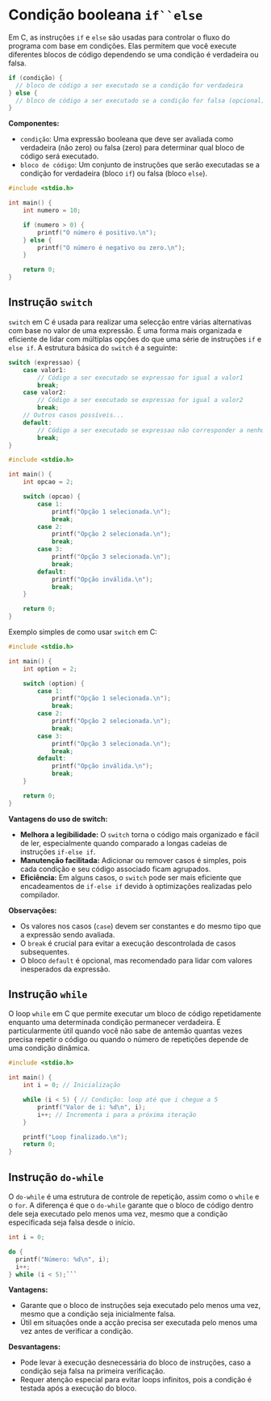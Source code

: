 # Condição booleana `if``else`

Em C, as instruções `if` e `else` são usadas para controlar o fluxo do programa com base em condições. Elas permitem que você execute diferentes blocos de código dependendo se uma condição é verdadeira ou falsa.

```c
if (condição) {
  // bloco de código a ser executado se a condição for verdadeira
} else {
  // bloco de código a ser executado se a condição for falsa (opcional)
}
```

**Componentes:**

- `condição`: Uma expressão booleana que deve ser avaliada como verdadeira (não zero) ou falsa (zero) para determinar qual bloco de código será executado.
- `bloco de código`: Um conjunto de instruções que serão executadas se a condição for verdadeira (bloco `if`) ou falsa (bloco `else`).

```c
#include <stdio.h>

int main() {
    int numero = 10;

    if (numero > 0) {
        printf("O número é positivo.\n");
    } else {
        printf("O número é negativo ou zero.\n");
    }

    return 0;
}
```

## Instrução `switch`

`switch` em C é usada para realizar uma selecção entre várias alternativas com base no valor de uma expressão. É uma forma mais organizada e eficiente de lidar com múltiplas opções do que uma série de instruções `if` e `else if`. A estrutura básica do `switch` é a seguinte:

```c
switch (expressao) {
    case valor1:
        // Código a ser executado se expressao for igual a valor1
        break;
    case valor2:
        // Código a ser executado se expressao for igual a valor2
        break;
    // Outros casos possíveis...
    default:
        // Código a ser executado se expressao não corresponder a nenhum dos valores anteriores
        break;
}
```

```c
#include <stdio.h>

int main() {
    int opcao = 2;

    switch (opcao) {
        case 1:
            printf("Opção 1 selecionada.\n");
            break;
        case 2:
            printf("Opção 2 selecionada.\n");
            break;
        case 3:
            printf("Opção 3 selecionada.\n");
            break;
        default:
            printf("Opção inválida.\n");
            break;
    }

    return 0;
}
```

Exemplo simples de como usar `switch` em C:

```c
#include <stdio.h>

int main() {
    int option = 2;

    switch (option) {
        case 1:
            printf("Opção 1 selecionada.\n");
            break;
        case 2:
            printf("Opção 2 selecionada.\n");
            break;
        case 3:
            printf("Opção 3 selecionada.\n");
            break;
        default:
            printf("Opção inválida.\n");
            break;
    }

    return 0;
}
```

**Vantagens do uso de switch:**

- **Melhora a legibilidade:** O `switch` torna o código mais organizado e fácil de ler, especialmente quando comparado a longas cadeias de instruções `if-else if`.
- **Manutenção facilitada:** Adicionar ou remover casos é simples, pois cada condição e seu código associado ficam agrupados.
- **Eficiência:** Em alguns casos, o `switch` pode ser mais eficiente que encadeamentos de `if-else if` devido à optimizações realizadas pelo compilador.

**Observações:**

- Os valores nos casos (`case`) devem ser constantes e do mesmo tipo que a expressão sendo avaliada.
- O `break` é crucial para evitar a execução descontrolada de casos subsequentes.
- O bloco `default` é opcional, mas recomendado para lidar com valores inesperados da expressão.

## Instrução `while`

O loop `while` em C que permite executar um bloco de código repetidamente enquanto uma determinada condição permanecer verdadeira. É particularmente útil quando você não sabe de antemão quantas vezes precisa repetir o código ou quando o número de repetições depende de uma condição dinâmica.

```c
#include <stdio.h>

int main() {
    int i = 0; // Inicialização

    while (i < 5) { // Condição: loop até que i chegue a 5
        printf("Valor de i: %d\n", i);
        i++; // Incrementa i para a próxima iteração
    }

    printf("Loop finalizado.\n");
    return 0;
}
```

## Instrução `do-while`

O `do-while` é uma estrutura de controle de repetição, assim como o `while` e o `for`. A diferença é que o `do-while` garante que o bloco de código dentro dele seja executado pelo menos uma vez, mesmo que a condição especificada seja falsa desde o início.

```c
int i = 0;

do {
  printf("Número: %d\n", i);
  i++;
} while (i < 5);```
```

**Vantagens:**

- Garante que o bloco de instruções seja executado pelo menos uma vez, mesmo que a condição seja inicialmente falsa.
- Útil em situações onde a acção precisa ser executada pelo menos uma vez antes de verificar a condição.

**Desvantagens:**

- Pode levar à execução desnecessária do bloco de instruções, caso a condição seja falsa na primeira verificação.
- Requer atenção especial para evitar loops infinitos, pois a condição é testada após a execução do bloco.
